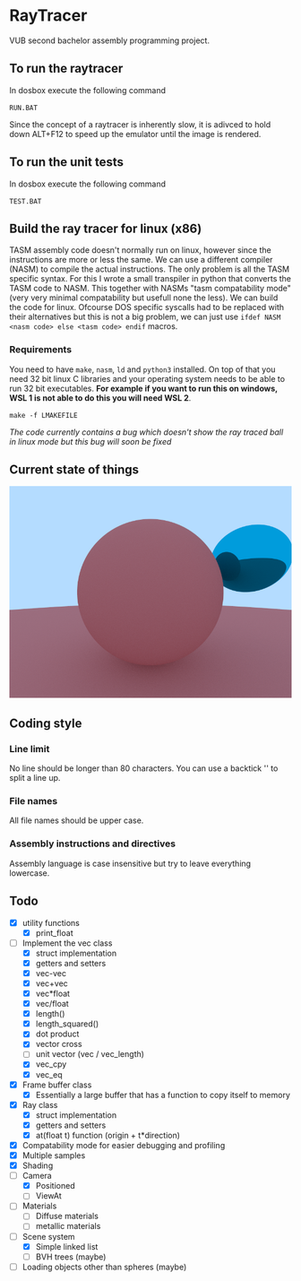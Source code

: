 # RayTracer
VUB second bachelor assembly programming project.

## To run the raytracer
In dosbox execute the following command

    RUN.BAT

Since the concept of a raytracer is inherently slow, it is adivced to hold down 
ALT+F12 to speed up the emulator until the image is rendered.

## To run the unit tests
In dosbox execute the following command

    TEST.BAT

## Build the ray tracer for linux (x86)
TASM assembly code doesn't normally run on linux, however since the instructions
are more or less the same. We can use a different compiler (NASM) to compile the
actual instructions. The only problem is all the TASM specific syntax. For this
I wrote a small transpiler in python that converts the TASM code to NASM. This
together with NASMs "tasm compatability mode" (very very minimal compatability
but usefull none the less). We can build the code for linux. Ofcourse DOS
specific syscalls had to be replaced with their alternatives but this is not a 
big problem, we can just use `ifdef NASM <nasm code> else <tasm code> endif`
macros.

### Requirements
You need to have `make`, `nasm`, `ld` and `python3` installed. On top of that
you need 32 bit linux C libraries and your operating system needs to be able to 
run 32 bit executables. **For example if you want to run this on windows,
WSL 1 is not able to do this you will need WSL 2**.

	make -f LMAKEFILE

*The code currently contains a bug which doesn't show the ray traced ball in
linux mode but this bug will soon be fixed*

## Current state of things
![Sphere render](saved/metal_test.bmp?raw=true "First sphere render")

## Coding style
### Line limit
No line should be longer than 80 characters. You can use a backtick '\' to split
a line up.

### File names
All file names should be upper case.

### Assembly instructions and directives
Assembly language is case insensitive but try to leave everything lowercase. 

## Todo
- [x] utility functions
  - [x] print_float
- [ ] Implement the vec class
  - [x] struct implementation
  - [x] getters and setters
  - [x] vec-vec
  - [x] vec+vec
  - [x] vec*float
  - [x] vec/float
  - [x] length()
  - [x] length_squared()
  - [x] dot product
  - [x] vector cross
  - [ ] unit vector (vec / vec_length)
  - [x] vec_cpy
  - [x] vec_eq
- [x] Frame buffer class
  - [x] Essentially a large buffer that has a function to copy itself to memory
- [x] Ray class
  - [x] struct implementation 
  - [x] getters and setters
  - [x] at(float t) function (origin + t*direction)
- [x] Compatability mode for easier debugging and profiling
- [x] Multiple samples
- [x] Shading
- [ ] Camera
  - [x] Positioned
  - [ ] ViewAt
- [ ] Materials
  - [ ] Diffuse materials
  - [ ] metallic materials
- [ ] Scene system
  - [x] Simple linked list
  - [ ] BVH trees (maybe)
- [ ] Loading objects other than spheres (maybe)
